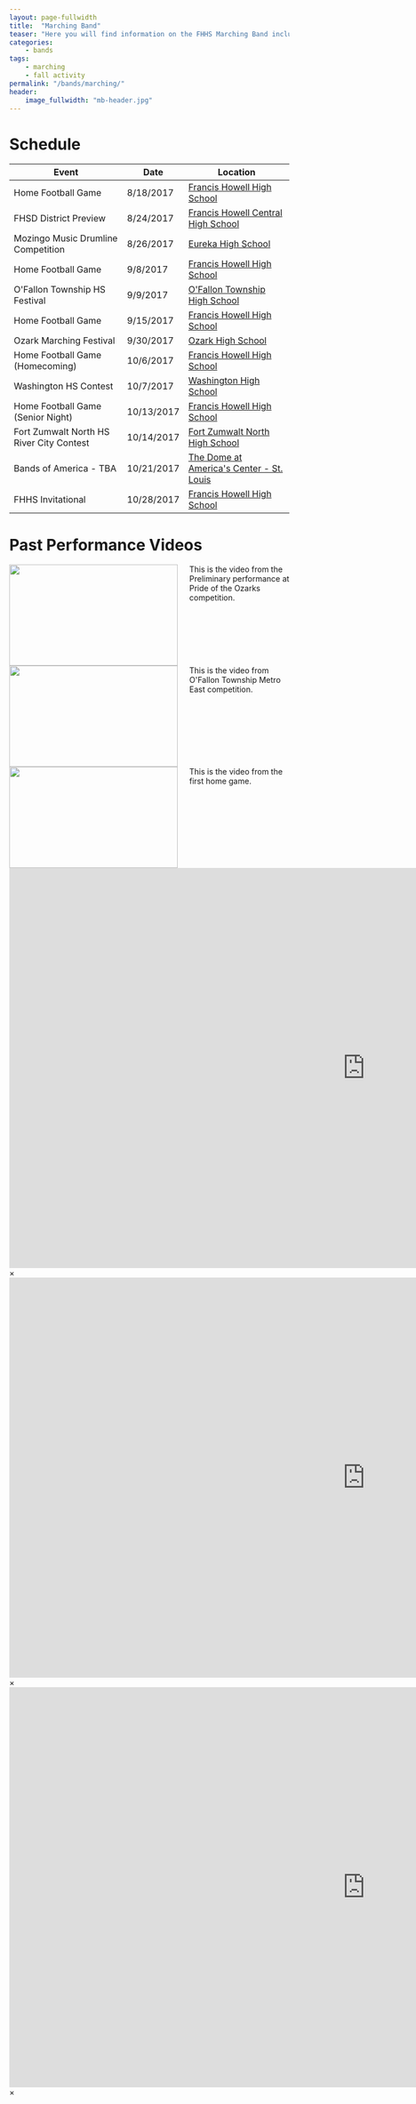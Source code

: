 ```yaml
---
layout: page-fullwidth
title:  "Marching Band"
teaser: "Here you will find information on the FHHS Marching Band including the schedule and videos."
categories:
    - bands
tags:
    - marching
    - fall activity
permalink: "/bands/marching/"
header:
    image_fullwidth: "mb-header.jpg"
---
```


# Schedule

Event | Date | Location
--- | --- | ---
Home Football Game | 8/18/2017 | [Francis Howell High School](https://www.google.com/maps/place/Francis+Howell+High+School/@38.7021906,-90.7164762,15z)
FHSD District Preview | 8/24/2017 | [Francis Howell Central High School](https://www.google.com/maps/place/Francis+Howell+North+High+School/@38.7618243,-90.5596178,15z)
Mozingo Music Drumline Competition | 8/26/2017 | [Eureka High School](https://www.google.com/maps/place/Eureka+High+School/@38.5155453,-90.6290997,15z)
Home Football Game | 9/8/2017 | [Francis Howell High School](https://www.google.com/maps/place/Francis+Howell+High+School/@38.7021906,-90.7164762,15z)
O'Fallon Township HS Festival | 9/9/2017 | [O'Fallon Township High School](https://www.google.com/maps/place/O'Fallon+Township+High+School/@38.5866357,-89.9013462,15z)
Home Football Game | 9/15/2017 | [Francis Howell High School](https://www.google.com/maps/place/Francis+Howell+High+School/@38.7021906,-90.7164762,15z)
Ozark Marching Festival | 9/30/2017 | [Ozark High School](https://www.google.com/maps/place/Ozark+High+School/@37.0318063,-93.2165775,15z)
Home Football Game (Homecoming) | 10/6/2017 | [Francis Howell High School](https://www.google.com/maps/place/Francis+Howell+High+School/@38.7021906,-90.7164762,15z)
Washington HS Contest | 10/7/2017 | [Washington High School](https://www.google.com/maps/place/Washington+High+School/@38.5479344,-91.0093225,15z)
Home Football Game (Senior Night) | 10/13/2017 | [Francis Howell High School](https://www.google.com/maps/place/Francis+Howell+High+School/@38.7021906,-90.7164762,15z)
Fort Zumwalt North HS River City Contest | 10/14/2017 | [Fort Zumwalt North High School](https://www.google.com/maps/place/North+High+School/@38.8198324,-90.6679017,15z)
Bands of America - TBA | 10/21/2017 | [The Dome at America's Center - St. Louis](https://www.google.com/maps/place/The+Dome+at+America's+Center/@38.6328287,-90.1885095,15z)
FHHS Invitational | 10/28/2017 | [Francis Howell High School](https://www.google.com/maps/place/Francis+Howell+High+School/@38.7021906,-90.7164762,15z)


# Past Performance Videos
<div class="row">
  <div class="large-4 columns">
      <a href="#" data-reveal-id="videoModal1"><img src="https://i.ytimg.com/vi/D2EBdVEQKe0/hqdefault.jpg" width="303" height="182" alt=""/></a>
      This is the video from the Preliminary performance at Pride of the Ozarks competition.
  </div>
  <div class="large-4 columns">
      <a href="#" data-reveal-id="videoModal2"><img src="https://i.ytimg.com/vi/vjQ5kBxKHdE/maxresdefault.jpg" width="303" height="182" alt=""/></a>
      This is the video from O'Fallon Township Metro East competition.
  </div>
  <div class="large-4 columns">
      <a href="#" data-reveal-id="videoModal3"><img src="https://i.ytimg.com/vi/Pxw4wvZTcEY/hqdefault.jpg" width="303" height="182" alt=""/></a>
      This is the video from the first home game.
  </div>
</div>
<div id="videoModal1" class="reveal-modal large" data-reveal="">
  <div class="flex-video widescreen vimeo" style="display: block;">
    <iframe width="1280" height="720" src="http://www.youtube.com/embed/D2EBdVEQKe0" frameborder="0" allowfullscreen></iframe>
  </div>
  <a class="close-reveal-modal">&#215;</a>
</div>
<div id="videoModal2" class="reveal-modal large" data-reveal="">
  <div class="flex-video widescreen vimeo" style="display: block;">
    <iframe width="1280" height="720" src="http://www.youtube.com/embed/vjQ5kBxKHdE" frameborder="0" allowfullscreen></iframe>
  </div>
  <a class="close-reveal-modal">&#215;</a>
</div>
<div id="videoModal3" class="reveal-modal large" data-reveal="">
  <div class="flex-video widescreen vimeo" style="display: block;">
    <iframe width="1280" height="720" src="http://www.youtube.com/embed/Pxw4wvZTcEY" frameborder="0" allowfullscreen></iframe>
  </div>
  <a class="close-reveal-modal">&#215;</a>
</div>
